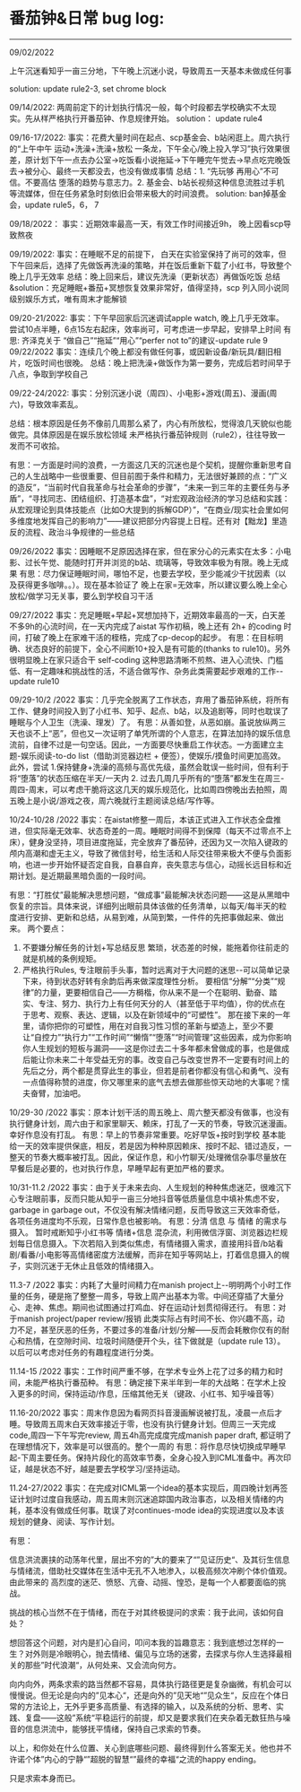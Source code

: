 # 番茄钟&日常 bug log:

---------------------------------------------------------------------

09/02/2022

上午沉迷看知乎一亩三分地，下午晚上沉迷小说，导致周五一天基本未做成任何事

solution: update rule2-3, set chrome block  


09/14/2022:
两周前定下的计划执行情况一般，每个时段都去学校确实不太现实。先从样严格执行开番茄钟、作息规律开始。
solution： update rule4

09/16-17/2022:
事实：花费大量时间在起点、scp基金会、b站闲逛上。周六执行的“上午中午 运动+洗澡+洗澡+放松 一条龙，下午全心/晚上投入学习”执行效果很差，原计划下午一点去办公室->吃饭看小说拖延->下午睡完午觉去->早点吃完晚饭去->被分心、最终一天都没去，也没有做成事情
总结：1. “先玩够 再用心”不可信。不要高估 堕落的趋势与意志力。2. 基金会、b站长视频这种信息流胜过手机等流媒体，但在任务紧急时刻依旧会带来极大的时间浪费。
solution: ban掉基金会，update rule5，6， 7

09/18/2022：
事实：近期效率最高一天，有效工作时间接近9h， 晚上因看scp导致熬夜

09/19/2022:
事实：在睡眠不足的前提下， 白天在实验室保持了尚可的效率，但下午回来后，选择了先做饭再洗澡的策略，并在饭后重新下载了小红书，导致整个晚上几乎无效率
总结：晚上回来后，建议先洗澡（更新状态）再做饭吃饭
总结&solution：充足睡眠+番茄+冥想恢复效果非常好，值得坚持，scp 列入同小说同级别娱乐方式，唯有周末才能解锁

09/20-21/2022:
事实：下午早回家后沉迷调试apple watch, 晚上几乎无效率。尝试10点半睡，6点15左右起床，效率尚可，可考虑进一步早起，安排早上时间
有思: 齐泽克关于 “做自己”“拖延”“用心”“perfer not to”的建议-update rule 9
09/22/2022
事实：连续几个晚上都没有做任何事，或因新设备/新玩具/翻旧相片，吃饭时间也很晚。
总结：晚上把洗澡+做饭作为第一要务，完成后若时间早于八点，争取到学校自己

09/22-24/2022:
事实：分别沉迷小说（周四）、小电影+游戏(周五)、漫画(周六)，导致效率紊乱。

总结：根本原因是任务不像前几周那么紧了，内心有所放松，觉得浪几天貌似也能做完。具体原因是在娱乐放松领域 未严格执行番茄钟规则（rule2），往往导致一发而不可收拾。

有思：一方面是时间的浪费，一方面这几天的沉迷也是个契机，提醒你重新思考自己的人生战略中一些很重要、但目前囿于条件和精力，无法很好兼顾的点：“广义的造反”，“当前时代自我革命与社会革命的步骤”，“未来一到三年的主要任务与矛盾”，“寻找同志、团结组织、打造基本盘”，“对宏观政治经济的学习总结和实践：从宏观理论到具体技能点（比如O大提到的拆解GDP）”，“在商业/现实社会里如何多维度地发挥自己的影响力”——建议把部分内容提上日程。还有对【黜龙】里造反的流程、政治斗争规律的一些总结

09/26/2022
事实：因睡眠不足原因选择在家，但在家分心的元素实在太多：小电影、过长午觉、能随时打开并浏览的b站、琉璃等，导致效率极为有限。晚上无成果
有思：尽力保证睡眠时间，哪怕不足，也要去学校，至少能减少干扰因素（以及获得更多咖啡。。）。现在基本验证了 晚上在家=无效率，所以建议要么晚上全心放松/做学习无关事，要么到学校自习干活

09/27/2022
事实：充足睡眠+早起+冥想加持下，近期效率最高的一天，白天差不多9h的心流时间，在一天内完成了aistat 写作初稿，晚上还有 2h+ 的coding 时间，打破了晚上在家难干活的桎梏，完成了cp-decop的起步。
有思：在目标明确、状态良好的前提下，全心不间断10+投入是有可能的(thanks to rule10)。另外很明显晚上在家只适合干 self-coding 这种思路清晰不煎熬、进入心流快、门槛低、有一定趣味和挑战性的活，不适合做写作、杂务此类需要起步艰难的工作--update rule10

09/29-10/2 /2022
事实：几乎完全脱离了工作状态，弃用了番茄钟系统，将所有工作、健身时间投入到了小红书、知乎、起点、b站，以及追剧等，同时也耽误了睡眠与个人卫生（洗澡、理发）了。
有思：从善如登，从恶如崩。虽说放纵两三天也谈不上“恶”，但也又一次证明了单凭所谓的个人意志，在算法加持的娱乐信息流前，自律不过是一句空话。因此，一方面要尽快重启工作状态。一方面建立主题-娱乐阅读-to-do list（借助浏览器边栏 + 便签），使娱乐/摸鱼时间更加高效。此外，尝试
1.保持健身+洗澡的高频与高优先级，虽然会耽误一些时间，但有利于将“堕落”的状态压缩在半天/一天内
2. 过去几周几乎所有的“堕落”都发生在周三-周四-周末，可以考虑干脆将这这几天的娱乐规范化，比如周四傍晚出去拍照，周五晚上是小说/游戏之夜，周六晚就行主题阅读总结/写作等。

10/24-10/28 /2022
事实：在aistat修整一周后，本该正式进入工作状态全盘推进，但实际毫无效率、状态奇差的一周。睡眠时间得不到保障（每天不过零点不上床），健身没坚持，项目进度拖延，完全放弃了番茄钟，还因为又一次陷入键政的颅内高潮和虚无主义，导致了微信封号，给生活和人际交往带来极大不便与负面影响，也进一步开始怀疑否定自我，自暴自弃，丧失意志与信心，动摇长远目标和近期计划。是近期最黑暗负面的一段时间。

有思：“打胜仗”最能解决思想问题，“做成事”最能解决状态问题——这是从黑暗中恢复的宗旨。具体来说，详细列出眼前具体该做的任务清单，以每天/每半天的粒度进行安排、更新和总结，从易到难，从简到繁，一件件的先把事做起来、做出来。
两个要点：
1. 不要嫌分解任务的计划+写总结反思 繁琐，状态差的时候，能拖着你往前走的就是机械的条例规矩。
2. 严格执行Rules, 专注眼前手头事，暂时远离对于大问题的迷思--可以简单记录下来，待到状态好转有余韵后再来做深度理性分析。
 要相信“分解”“分类”“规律”的力量，更要相信自己——方榯楷，你从来不是一个在聪明、勤奋、踏实、专注、努力、执行力上有任何天分的人（甚至低于平均值），你的优点在于思考、观察、表达、逻辑，以及在新领域中的“可塑性”。 那在接下来的一年里，请你把你的可塑性，用在对自我习性习惯的革新与塑造上，至少不要让“自控力”“执行力”“工作时间”“懒惰”“堕落”“时间管理”这些因素，成为你影响你人生规划的短板与漏洞——这是你过去二十多年都未曾做成的事，也是做成后能让你未来二十年受益无穷的事。改变自己与改变世界不一定要有时间上的先后之分，两个都是贯穿此生的事业，但若是前者你都没有信心和勇气、没有一点值得称赞的进度，你又哪里来的底气去想去做那些惊天动地的大事呢？懦夫奋臂，加油吧。

10/29-30 /2022
事实：原本计划干活的周五晚上、周六整天都没有做事，也没有执行健身计划，周六由于和家里聊天、赖床，打乱了一天的节奏，导致沉迷漫画。幸好作息没有打乱。
有思：早上的节奏非常重要。吃好早饭+按时到学校 基本能给一天的效率提供保底，相反，若是因为种种原因赖床、按时不起、错过造反，一整天的节奏大概率被打乱。因此，保证作息，和小竹聊天/处理微信杂事尽量放在早餐后是必要的，也对执行作息，早睡早起有更加严格的要求。

10/31-11.2 /2022
事实：由于关于未来去向、人生规划的种种焦虑迷茫，很难沉下心专注眼前事，反而只能从知乎一亩三分地抖音等低质量信息中填补焦虑不安，garbage in garbage out，不仅没有解决情绪问题，反而导致这三天效率奇低，各项任务进度均不乐观，日常作息也被影响。
有思：分清 信息 与 情绪 的需求与摄入。 暂时戒断知乎小红书等 情绪+信息 混杂流，利用微信浮窗、浏览器边栏规划每日信息摄入。下次若陷入到类似焦虑，有情绪摄入需求，直接用抖音/b站看剧/看番/小电影等高情绪密度方法缓解，而非在知乎等网站上，打着信息摄入的幌子，实则沉迷于无休止且低效的情绪摄入。

11.3-7 /2022
事实：内耗了大量时间精力在manish project上--明明两个小时工作量的任务，硬是拖了整整一周多，导致上周产出基本为零。中间还穿插了大量分心、走神、焦虑。期间也试图通过打鸡血、好在运动计划贯彻得还行。
有思：对于manish project/paper review/报销 此类实际占有时间不长、你兴趣不高，动力不足，甚至厌恶的任务，不要过多的准备/计划/分解——反而会耗散你仅有的耐心和热情，在空隙时间、垃圾时间随便开个头，往下做就是（update rule 13）。以后可以考虑对任务的有趣程度进行分类。


11.14-15 /2022
事实：工作时间严重不够，在学术专业外上花了过多的精力和时间，未能严格执行番茄种。
有思：确定接下来半年到一年的大战略：在学术上投入更多的时间，保持运动/作息，压缩其他无关（键政、小红书、知乎噪音等）

11.16-20/2022
事实：周末作息因为看网页抖音漫画解说被打乱，凌晨一点后才睡。导致周五周末白天效率接近于零，也没有执行健身计划。但周三一天完成code,周四一下午写完review, 周五4h高完成度完成manish paper draft, 都证明了在理想情况下，效率是可以很高的。整个一周的
有思：将作息尽快切换成早睡早起-下周主要任务。保持片段化的高效率节奏，全身心投入到ICML准备中。再次印证，越是状态不好，越是要去学校学习/坚持运动。

11.24-27/2022
事实：在完成对ICML第一个idea的基本实现后，周四晚计划再签证计划时过度自我感动，周五周末则沉迷追踪国内政治事态，以及相关情绪的内耗，基本没有做成任何事。耽误了对continues-mode idea的实现进度以及本该规划的健身、阅读、写作计划。

有思：

信息洪流裹挟的动荡年代里，层出不穷的”大的要来了“”见证历史“、及其衍生信息与情绪流，借助社交媒体在生活中无孔不入地渗入，以极高频次冲刷个体价值观。由此带来的 高烈度的迷茫、愤怒、亢奋、动摇、惶恐，是每一个人都要面临的挑战。

挑战的核心当然不在于情绪，而在于对其终极提问的求索：我于此间，该如何自处？

想回答这个问题，对内是扪心自问，叩问本我的旨趣意志：我到底想过怎样的一生？对外则是冷眼明心，抛去情绪、偏见与立场的迷雾，去探求与你人生选择最相关的那些”时代浪潮“，从何处来、又会流向何方。

向内向外，两条求索的路当然都不容易，具体执行路径更是复杂幽微，有机会可以慢慢说。但无论是向内的”见本心“，还是向外的”见天地“”见众生“，反应在个体日常的方法论上，无外乎更多高质量、有选择的输入，以及系统的分析、思考、实践、复盘——这般”系统“平稳运行的前提，却又是要求我们在夹杂着无数狂热与噪音的信息洪流中，能够抚平情绪，保持自己求索的节奏。

以上，和你处在什么位置、关心到底哪些问题、最终得到什么答案无关。他也并不许诺个体”内心的宁静“”超脱的智慧“”最终的幸福“之流的happy ending。

只是求索本身而已。








